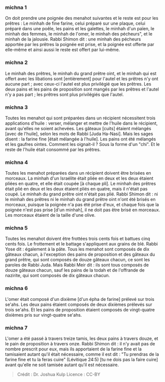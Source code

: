 
### michna 1
On doit prendre une poignée des menahot suivantes et le reste est pour les prêtres : Le minhah de fine farine, celui préparé sur une plaque, celui préparé dans une poêle, les pains et les galettes, le minhah d'un païen, le minhah des femmes, le minhah de l'omer, le minhah des pécheurs", et le minhah de la jalousie. Rabbi Shimon dit : une minhah des pécheurs apportée par les prêtres la poignée est prise, et la poignée est offerte par elle-même et ainsi aussi le reste est offert par lui-même.

### michna 2
Le minhah des prêtres, le minhah du grand prêtre oint, et le minhah qui est offert avec les libations sont [entièrement] pour l'autel et les prêtres n'y ont aucune part ; avec ceux-ci l'autel est plus privilégié que les prêtres. Les deux pains et les pains de proposition sont mangés par les prêtres et l'autel n'y a pas part ; les prêtres sont plus privilégiés que l'autel.

### michna 3
Toutes les menahot qui sont préparées dans un récipient nécessitent trois applications d'huile : verser, mélanger et mettre de l'huile dans le récipient, avant qu'elles ne soient achevées. Les gâteaux [cuits] étaient mélangés [avec de l'huile], selon les mots de Rabbi [Juda Ha-Nasi]. Mais les sages disent : la farine fine [était mélangée à l'huile]. Les pains ont été mélangés et les gaufres ointes. Comment les oignait-il ? Sous la forme d'un "chi". Et le reste de l'huile était consommé par les prêtres.

### michna 4
Toutes les menahot préparées dans un récipient doivent être brisées en morceaux. La minhah d'un Israélite était pliée en deux et les deux étaient pliées en quatre, et elle était coupée [à chaque pli]. Le minhah des prêtres était plié en deux et les deux étaient pliés en quatre, mais il n'était pas coupé. Le minhah du grand prêtre oint n'était pas plié. Rabbi Shimon dit : ni le minhah des prêtres ni le minhah du grand prêtre oint n'ont été brisés en morceaux, puisque la poignée n'a pas été prise d'eux, et chaque fois que la poignée n'est pas prise [d'un minhah], il ne doit pas être brisé en morceaux. Les morceaux étaient de la taille d'une olive.

### michna 5
Toutes les menahot doivent être frottées trois cents fois et battues cinq cents fois. Le frottement et le battage s'appliquent aux grains de blé. Rabbi Yose dit : également à la pâte. Tous les menahot sont composés de dix gâteaux chacun, à l'exception des pains de proposition et des gâteaux du grand prêtre, qui sont composés de douze gâteaux chacun, ce sont les paroles de Rabbi Juda. Mais Rabbi Meir dit : ils sont tous composés de douze gâteaux chacun, sauf les pains de la todah et de l'offrande de nazirite, qui sont composés de dix gâteaux chacun.

### michna 6
L'omer était composé d'un dixième [d'un épha de farine] prélevé sur trois se'ahs. Les deux pains étaient composés de deux dixièmes prélevés sur trois se'ahs. Et les pains de proposition étaient composés de vingt-quatre dixièmes pris sur vingt-quatre se'ahs.

### michna 7
L'omer a été passé à travers treize tamis, les deux pains à travers douze, et le pain de proposition à travers onze. Rabbi Shimon dit : il n'y avait pas de nombre prescrit pour eux, mais ils apportaient de la farine fine et la tamisaient autant qu'il était nécessaire, comme il est dit : "Tu prendras de la farine fine et tu la feras cuire" (Lévitique 24:5) [tu ne dois pas la faire cuire] avant qu'elle ne soit tamisée autant qu'il est nécessaire.

>Crédit : Dr. Joshua Kulp
>Licence : CC-BY